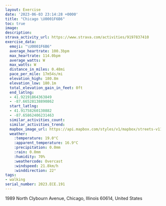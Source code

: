 ```yaml
---
layout: Exercise
date: '2023-06-03 23:14:28 +0000'
title: "Chicago \U0001F6B6"
toc: true
image:
description:
strava_activity_url: https://www.strava.com/activities/9197837410
exercise_data:
  emoji: "\U0001F6B6"
  average_heartrate: 100.3bpm
  max_heartrate: 114.0bpm
  average_watts: W
  max_watts: W
  distance_in_miles: 0.48mi
  pace_per_mile: 17m54s/mi
  elevation_high: 180.8m
  elevation_low: 180.1m
  total_elevation_gain_in_feet: 0ft
  end_latlng:
  - 41.92191864363849
  - -87.66528138890862
  start_latlng:
  - 41.91758260130882
  - -87.65862406231463
  similar_activities_count:
  similar_activities_trend:
  mapbox_image_url: https://api.mapbox.com/styles/v1/mapbox/streets-v11/static/path-5+787af2-1.0(yiz~Flg%60vOc%40p%40OJKV%7D%40lA%7DDjG%5D%5EkArB),pin-s-s+e5b22e(-87.66087,41.91917),pin-s-f+89ae00(-87.66376999999999,41.921279999999996)/auto/800x800?access_token=pk.eyJ1Ijoiam9zaGJlY2ttYW4iLCJhIjoiY205eWR2aDd1MWZ6djJrbXc4a3M0bWZleiJ9.XiG9OWkNcZk2QzjJbxLB4A
  weather:
    :temperature: 19.0°C
    :apparent_temperature: 16.9°C
    :precipitation: 0.0mm
    :rain: 0.0mm
    :humidity: 70%
    :weathercode: Overcast
    :windspeed: 21.8km/h
    :winddirection: 22°
tags:
- walking
serial_number: 2023.ECE.191
---
```

1989 North Clybourn Avenue, Chicago, Illinois 60614, United States
